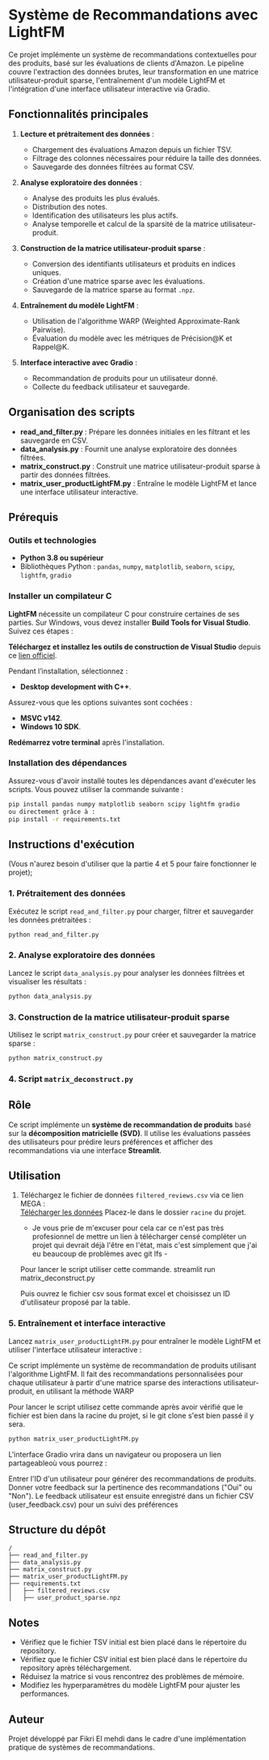 # Système de Recommandations avec LightFM

Ce projet implémente un système de recommandations contextuelles pour des produits, basé sur les évaluations de clients d'Amazon. Le pipeline couvre l'extraction des données brutes, leur transformation en une matrice utilisateur-produit sparse, l'entraînement d'un modèle LightFM et l'intégration d'une interface utilisateur interactive via Gradio.

## Fonctionnalités principales

1. **Lecture et prétraitement des données** :
   - Chargement des évaluations Amazon depuis un fichier TSV.
   - Filtrage des colonnes nécessaires pour réduire la taille des données.
   - Sauvegarde des données filtrées au format CSV.

2. **Analyse exploratoire des données** :
   - Analyse des produits les plus évalués.
   - Distribution des notes.
   - Identification des utilisateurs les plus actifs.
   - Analyse temporelle et calcul de la sparsité de la matrice utilisateur-produit.

3. **Construction de la matrice utilisateur-produit sparse** :
   - Conversion des identifiants utilisateurs et produits en indices uniques.
   - Création d'une matrice sparse avec les évaluations.
   - Sauvegarde de la matrice sparse au format `.npz`.

4. **Entraînement du modèle LightFM** :
   - Utilisation de l'algorithme WARP (Weighted Approximate-Rank Pairwise).
   - Évaluation du modèle avec les métriques de Précision@K et Rappel@K.

5. **Interface interactive avec Gradio** :
   - Recommandation de produits pour un utilisateur donné.
   - Collecte du feedback utilisateur et sauvegarde.

## Organisation des scripts

- **read_and_filter.py** : Prépare les données initiales en les filtrant et les sauvegarde en CSV.
- **data_analysis.py** : Fournit une analyse exploratoire des données filtrées.
- **matrix_construct.py** : Construit une matrice utilisateur-produit sparse à partir des données filtrées.
- **matrix_user_productLightFM.py** : Entraîne le modèle LightFM et lance une interface utilisateur interactive.

## Prérequis

### Outils et technologies
- **Python 3.8 ou supérieur**
- Bibliothèques Python : `pandas`, `numpy`, `matplotlib`, `seaborn`, `scipy`, `lightfm`, `gradio`

  
### Installer un compilateur C

**LightFM** nécessite un compilateur C pour construire certaines de ses parties. Sur Windows, vous devez installer **Build Tools for Visual Studio**. Suivez ces étapes :

 **Téléchargez et installez les outils de construction de Visual Studio** depuis ce [lien officiel](https://visualstudio.microsoft.com/visual-cpp-build-tools/).

   Pendant l’installation, sélectionnez :
   - **Desktop development with C++**.

   Assurez-vous que les options suivantes sont cochées :
   - **MSVC v142**.
   - **Windows 10 SDK**.

   **Redémarrez votre terminal** après l'installation.



### Installation des dépendances
Assurez-vous d'avoir installé toutes les dépendances avant d'exécuter les scripts. Vous pouvez utiliser la commande suivante :
```bash
pip install pandas numpy matplotlib seaborn scipy lightfm gradio
ou directement grâce à :
pip install -r requirements.txt
```

## Instructions d'exécution

(Vous n'aurez besoin d'utiliser que la partie 4 et 5 pour faire fonctionner le projet);

### 1. Prétraitement des données
Exécutez le script `read_and_filter.py` pour charger, filtrer et sauvegarder les données prétraitées :
```bash
python read_and_filter.py
```

### 2. Analyse exploratoire des données
Lancez le script `data_analysis.py` pour analyser les données filtrées et visualiser les résultats :
```bash
python data_analysis.py
```

### 3. Construction de la matrice utilisateur-produit sparse
Utilisez le script `matrix_construct.py` pour créer et sauvegarder la matrice sparse :
```bash
python matrix_construct.py
```

### 4. Script `matrix_deconstruct.py`

## Rôle
Ce script implémente un **système de recommandation de produits** basé sur la **décomposition matricielle (SVD)**. Il utilise les évaluations passées des utilisateurs pour prédire leurs préférences et afficher des recommandations via une interface **Streamlit**.

## Utilisation

1. Téléchargez le fichier de données `filtered_reviews.csv` via ce lien MEGA :  
   [Télécharger les données](https://mega.nz/file/CUkjVIBL#yDZ7bl78onP2LrV8qE2idg01mES7klB22XeA9g8kKpg) 
   Placez-le dans le dossier `racine` du projet.
   
   - Je vous prie de m'excuser pour cela car ce n'est pas très profesionnel de mettre un lien à télécharger censé compléter un projet qui devrait déjà l'être en l'état, mais c'est simplement que j'ai eu beaucoup       de problèmes avec git lfs -

   Pour lancer le script utiliser cette commande.
   streamlit run matrix_deconstruct.py

   Puis ouvrez le fichier csv sous format excel et choisissez un ID d'utilisateur proposé par la table.




### 5. Entraînement et interface interactive
Lancez `matrix_user_productLightFM.py` pour entraîner le modèle LightFM et utiliser l'interface utilisateur interactive :

Ce script implémente un système de recommandation de produits utilisant l'algorithme LightFM. Il fait des recommandations personnalisées pour chaque utilisateur à partir d'une matrice sparse des interactions utilisateur-produit, en utilisant la méthode WARP

Pour lancer le script utilisez cette commande après avoir vérifié que le fichier est bien dans la racine du projet, si le git clone s'est bien passé il y sera.
```bash
python matrix_user_productLightFM.py
```
L'interface Gradio vrira dans un navigateur ou proposera un lien partageableoù vous pourrez :

Entrer l'ID d'un utilisateur pour générer des recommandations de produits.
Donner votre feedback sur la pertinence des recommandations ("Oui" ou "Non").
Le feedback utilisateur est ensuite enregistré dans un fichier CSV (user_feedback.csv) pour un suivi des préférences


## Structure du dépôt

```plaintext
/
├── read_and_filter.py
├── data_analysis.py
├── matrix_construct.py
├── matrix_user_productLightFM.py
├── requirements.txt
│   ├── filtered_reviews.csv
│   ├── user_product_sparse.npz
```

## Notes
- Vérifiez que le fichier TSV initial est bien placé dans le répertoire du repository.
- Vérifiez que le fichier CSV initial est bien placé dans le répertoire du repository après téléchargement.
- Réduisez la matrice si vous rencontrez des problèmes de mémoire.
- Modifiez les hyperparamètres du modèle LightFM pour ajuster les performances.

## Auteur
Projet développé par Fikri El mehdi dans le cadre d'une implémentation pratique de systèmes de recommandations.

